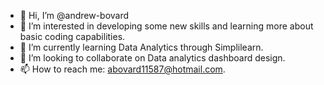 - 👋 Hi, I’m @andrew-bovard
- 👀 I’m interested in developing some new skills and learning more about basic coding capabilities.
- 🌱 I’m currently learning Data Analytics through Simplilearn.
- 💞️ I’m looking to collaborate on Data analytics dashboard design.
- 📫 How to reach me: abovard11587@hotmail.com.

<!---
andrew-bovard/andrew-bovard is a ✨ special ✨ repository because its `README.md` (this file) appears on your GitHub profile.
You can click the Preview link to take a look at your changes.
--->
